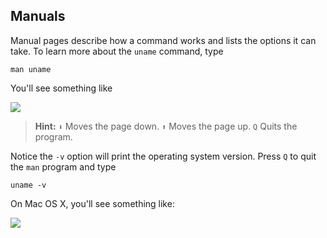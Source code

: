 ## Manuals

Manual pages describe how a command works and lists the options it can take. To learn more about the `uname` command, type

```
man uname
```

You'll see something like

![](http://i.imgur.com/2RCdfMf.png)

> **Hint:** `⬇` Moves the page down. `⬆` Moves the page up. `Q` Quits the program.

Notice the `-v` option will print the operating system version. Press `Q` to quit the `man` program and type

```
uname -v
```

On Mac OS X, you'll see something like:

![](http://i.imgur.com/pzWJvOY.png)
